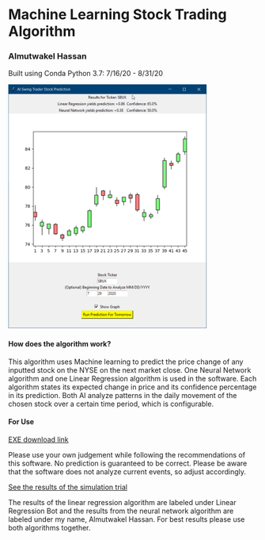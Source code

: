 # Machine Learning Stock Trading Algorithm 
<h3> Almutwakel Hassan </h3>

Built using Conda Python 3.7: 7/16/20 - 8/31/20

<img src="/screenshots/window.png" width="401" height="492" />


<h4> How does the algorithm work? </h4>

This algorithm uses Machine learning to predict the price change of any inputted stock on the NYSE on the next market close. One Neural Network algorithm and one Linear Regression algorithm is used in the software. Each algorithm states its expected change in price and its confidence percentage in its prediction. Both AI analyze patterns in the daily movement of the chosen stock over a certain time period, which is configurable.

<h4> For Use </h4>

[EXE download link](https://drive.google.com/file/d/1Hz4t8kmb-jbGGpnWs4F87IMavNzYVYyb/view?usp=sharing)

Please use your own judgement while following the recommendations of this software. No prediction is guaranteed to be correct. Please be aware that the software does not analyze current events, so adjust accordingly.

[See the results of the simulation trial](https://www.marketwatch.com/game/stock-predictor-experiment)

The results of the linear regression algorithm are labeled under Linear Regression Bot and the results from the neural network algorithm are labeled under my name, Almutwakel Hassan. For best results please use both algorithms together.
